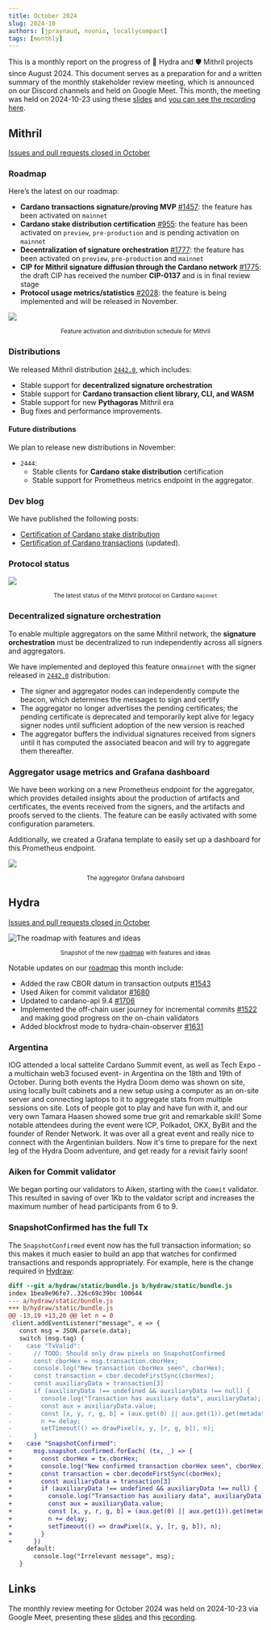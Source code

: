 ```yaml
---
title: October 2024
slug: 2024-10
authors: [jpraynaud, noonio, locallycompact]
tags: [monthly]
---
```


This is a monthly report on the progress of 🐲 Hydra and 🛡 Mithril projects since August 2024. This document serves as a preparation for and a written summary of the monthly stakeholder review meeting, which is announced on our Discord channels and held on Google Meet. This month, the meeting was held on 2024-10-23 using these [slides][slides] and [you can see the recording here][recording].

## Mithril

[Issues and pull requests closed in October](https://github.com/input-output-hk/mithril/issues?q=is%3Aclosed+sort%3Aupdated-desc+closed%3A2024-10-01..2024-10-31)

### Roadmap

Here’s the latest on our roadmap:

- **Cardano transactions signature/proving MVP** [#1457](https://github.com/input-output-hk/mithril/issues/1457): the feature has been activated on `mainnet`
- **Cardano stake distribution certification** [#955](https://github.com/input-output-hk/mithril/issues/955): the feature has been activated on `preview`, `pre-production` and is pending activation on `mainnet`
- **Decentralization of signature orchestration** [#1777](https://github.com/input-output-hk/mithril/issues/1777): the feature has been activated on `preview`, `pre-production` and `mainnet`
- **CIP for Mithril signature diffusion through the Cardano network** [#1775](https://github.com/input-output-hk/mithril/issues/1775): the draft CIP has received the number **CIP-0137** and is in final review stage
- **Protocol usage metrics/statistics** [#2028](https://github.com/input-output-hk/mithril/issues/2028): the feature is being implemented and will be released in November.

![](img/2024-10-mithril-features-distributions.png)
<small><center>Feature activation and distribution schedule for Mithril</center></small>

### Distributions

We released Mithril distribution [`2442.0`](https://github.com/input-output-hk/mithril/releases/tag/2442.0), which includes:

- Stable support for **decentralized signature orchestration**
- Stable support for **Cardano transaction client library, CLI, and WASM**
- Stable support for new **Pythagoras** Mithril era
- Bug fixes and performance improvements.

#### Future distributions

We plan to release new distributions in November:

- `2444`:
  - Stable clients for **Cardano stake distribution** certification
  - Stable support for Prometheus metrics endpoint in the aggregator.

### Dev blog

We have published the following posts:

- [Certification of Cardano stake distribution](https://mithril.network/doc/dev-blog/2024/10/15/cardano-stake-distribution-certification)
- [Certification of Cardano transactions](https://mithril.network/doc/dev-blog/2024/07/30/cardano-transaction-certification) (updated).

### Protocol status

![](img/2024-10-mithril-protocol-status.png)
<small><center>The latest status of the Mithril protocol on Cardano `mainnet`</center></small>

### Decentralized signature orchestration

To enable multiple aggregators on the same Mithril network, the **signature orchestration** must be decentralized to run independently across all signers and aggregators.

We have implemented and deployed this feature on`mainnet` with the signer released in [`2442.0`](https://github.com/input-output-hk/mithril/releases/tag/2442.0) distribution:

- The signer and aggregator nodes can independently compute the beacon, which determines the messages to sign and certify
- The aggregator no longer advertises the pending certificates; the pending certificate is deprecated and temporarily kept alive for legacy signer nodes until sufficient adoption of the new version is reached
- The aggregator buffers the individual signatures received from signers until it has computed the associated beacon and will try to aggregate them thereafter.

### Aggregator usage metrics and Grafana dashboard

We have been working on a new Prometheus endpoint for the aggregator, which provides detailed insights about the production of artifacts and certificates, the events received from the signers, and the artifacts and proofs served to the clients. The feature can be easily activated with some configuration parameters.

Additionally, we created a Grafana template to easily set up a dashboard for this Prometheus endpoint.

![](img/2024-10-mithril-prometheus-metrics.png)
<small><center>The aggregator Grafana dahsboard</center></small>

## Hydra

[Issues and pull requests closed in October](https://github.com/cardano-scaling/hydra/issues?q=is%3Aclosed+sort%3Aupdated-desc+closed%3A2024-10-01..2024-10-31)

![The roadmap with features and ideas](./img/2024-10-hydra-roadmap.png)
<small><center>Snapshot of the new [roadmap](https://github.com/orgs/cardano-scaling/projects/7/views/1) with features and ideas</center></small>

Notable updates on our [roadmap](https://github.com/orgs/cardano-scaling/projects/7/views/1) this month include:

- Added the raw CBOR datum in transaction outputs [#1543](https://github.com/cardano-scaling/hydra/issues/1543)
- Used Aiken for commit validator [#1680](https://github.com/cardano-scaling/hydra/pull/1680)
- Updated to cardano-api 9.4 [#1706](https://github.com/cardano-scaling/hydra/pull/1706)
- Implemented the off-chain user journey for incremental commits [#1522](https://github.com/cardano-scaling/hydra/issues/1522) and making good progress on the on-chain validators
- Added blockfrost mode to hydra-chain-observer [#1631](https://github.com/cardano-scaling/hydra/pull/1631)

### Argentina

IOG attended a local sattelite Cardano Summit event, as well as Tech Expo -a multichain web3 focused event- in Argentina on the 18th and 19th of October. During both events the Hydra Doom demo was shown on site, using locally built cabinets and a new setup using a computer as an on-site server and connecting laptops to it to aggregate stats from multiple sessions on site. Lots of people got to play and have fun with it, and our very own Tamara Haasen showed some true grit and remarkable skill! Some notable attendees during the event were ICP, Polkadot, OKX, ByBit and the founder of Render Network. It was over all a great event and really nice to connect with the Argentinian builders. Now it's time to prepare for the next leg of the Hydra Doom adventure, and get ready for a revisit fairly soon!

### Aiken for Commit validator

We began porting our validators to Aiken, starting with the `Commit` validator. This resulted in saving of over 1Kb to the valdator script and increases the maximum number of head participants from 6 to 9.

### SnapshotConfirmed has the full Tx

The `SnapshotConfirmed` event now has the full transaction information; so
this makes it much easier to build an app that watches for confirmed
transactions and responds appropriately. For example, here is the change
required in [Hydraw](http://hydraw.hydra.family/):

```diff
diff --git a/hydraw/static/bundle.js b/hydraw/static/bundle.js
index 1bea9e96fe7..326c69c39bc 100644
--- a/hydraw/static/bundle.js
+++ b/hydraw/static/bundle.js
@@ -13,19 +13,20 @@ let n = 0
 client.addEventListener("message", e => {
   const msg = JSON.parse(e.data);
   switch (msg.tag) {
-    case "TxValid":
-      // TODO: Should only draw pixels on SnapshotConfirmed
-      const cborHex = msg.transaction.cborHex;
-      console.log("New transaction cborHex seen", cborHex);
-      const transaction = cbor.decodeFirstSync(cborHex);
-      const auxiliaryData = transaction[3]
-      if (auxiliaryData !== undefined && auxiliaryData !== null) {
-        console.log("Transaction has auxiliary data", auxiliaryData);
-        const aux = auxiliaryData.value;
-        const [x, y, r, g, b] = (aux.get(0) || aux.get(1)).get(metadataLabel);
-        n += delay;
-        setTimeout(() => drawPixel(x, y, [r, g, b]), n);
-      }
+    case "SnapshotConfirmed":
+      msg.snapshot.confirmed.forEach( (tx, _) => {
+        const cborHex = tx.cborHex;
+        console.log("New confirmed transaction cborHex seen", cborHex);
+        const transaction = cbor.decodeFirstSync(cborHex);
+        const auxiliaryData = transaction[3]
+        if (auxiliaryData !== undefined && auxiliaryData !== null) {
+          console.log("Transaction has auxiliary data", auxiliaryData);
+          const aux = auxiliaryData.value;
+          const [x, y, r, g, b] = (aux.get(0) || aux.get(1)).get(metadataLabel);
+          n += delay;
+          setTimeout(() => drawPixel(x, y, [r, g, b]), n);
+        }
+      })
     default:
       console.log("Irrelevant message", msg);
   }
```

## Links

The monthly review meeting for October 2024 was held on 2024-10-23 via Google Meet,
presenting these [slides][slides] and this [recording][recording].

[slides]: https://docs.google.com/presentation/d/1Ac11zpeJRpDPTMALakMc5wrpPGJHVSboGK04KvZtmuk/edit#slide=id.g1f87a7454a5_0_1392
[recording]: https://drive.google.com/file/d/1ZM2Pcxw3U1OwHHLCC7b9EK3h-YqfG3zI/view
